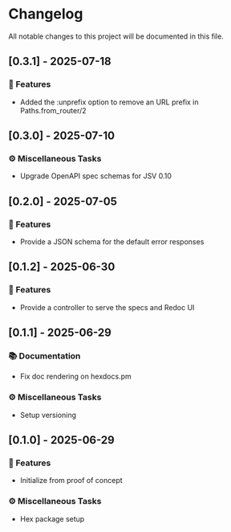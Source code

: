 # Changelog

All notable changes to this project will be documented in this file.

## [0.3.1] - 2025-07-18

### 🚀 Features

- Added the :unprefix option to remove an URL prefix in Paths.from_router/2

## [0.3.0] - 2025-07-10

### ⚙️ Miscellaneous Tasks

- Upgrade OpenAPI spec schemas for JSV 0.10

## [0.2.0] - 2025-07-05

### 🚀 Features

- Provide a JSON schema for the default error responses

## [0.1.2] - 2025-06-30

### 🚀 Features

- Provide a controller to serve the specs and Redoc UI

## [0.1.1] - 2025-06-29

### 📚 Documentation

- Fix doc rendering on hexdocs.pm

### ⚙️ Miscellaneous Tasks

- Setup versioning

## [0.1.0] - 2025-06-29

### 🚀 Features

- Initialize from proof of concept

### ⚙️ Miscellaneous Tasks

- Hex package setup

<!-- generated by git-cliff -->
